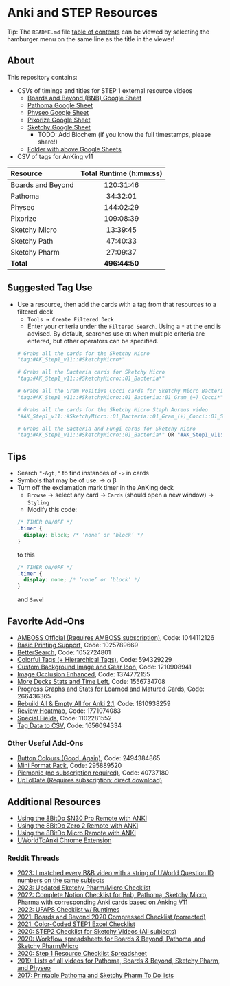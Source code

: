 # Anki and STEP Resources

Tip: The `README.md` file
[table of contents](https://docs.github.com/en/repositories/managing-your-repositorys-settings-and-features/customizing-your-repository/about-readmes#auto-generated-table-of-contents-for-readme-files)
can be viewed by selecting the hamburger menu on the same line as the title in
the viewer!

## About

This repository contains:

- CSVs of timings and titles for STEP 1 external resource videos
    - [Boards and Beyond (BNB) Google Sheet](https://docs.google.com/spreadsheets/d/1Wm41IYA7ty8o-c8en73YcsnBitMoIJBqOoivP46xPag/edit?usp=sharing)
    - [Pathoma Google Sheet](https://docs.google.com/spreadsheets/d/1NAeezYHHN5qXgC7AmfHF6CiWdOFn3YAh7ixa56eD64c/edit?usp=sharing)
    - [Physeo Google Sheet](https://docs.google.com/spreadsheets/d/1L3SIvoQ6W02KJylnQfod6kAduBXP7W1em84sDAmyLMA/edit?usp=sharing)
    - [Pixorize Google Sheet](https://docs.google.com/spreadsheets/d/1v8s2e8QmMmoTEHZEQ_TXM_1lj2-glj6Po8s870OZbZw/edit?usp=sharing)
    - [Sketchy Google Sheet](https://docs.google.com/spreadsheets/d/1tPFMKQ6lCDuS8vgn8HTWKh3omDXrUHzCvmoFzogr2CQ/edit?usp=sharing)
        - TODO: Add Biochem (if you know the full timestamps, please share!)
    - [Folder with above Google Sheets](https://drive.google.com/drive/folders/1rLeHmQgOzyJmIGUuPnUD3wDfIynowgbF?usp=drive_link)
- CSV of tags for AnKing v11

| Resource          | Total Runtime (h:mm:ss) |
| :---------------- | :---------------------: |
| Boards and Beyond | 120:31:46 |
| Pathoma           | 34:32:01 |
| Physeo            | 144:02:29 |
| Pixorize          | 109:08:39 |
| Sketchy Micro     | 13:39:45 |
| Sketchy Path      | 47:40:33 |
| Sketchy Pharm     | 27:09:37 |
| **Total**         | **496:44:50** |

## Suggested Tag Use

- Use a resource, then add the cards with a tag from that resources to a
filtered deck
    - `Tools → Create Filtered Deck`
    - Enter your criteria under the `Filtered Search`.
    Using a `*` at the end is advised. By default, searches use `OR` when
    multiple criteria are entered, but other operators can be specified.
    ```python
    # Grabs all the cards for the Sketchy Micro
    "tag:#AK_Step1_v11::#SketchyMicro*"

    # Grabs all the Bacteria cards for Sketchy Micro
    "tag:#AK_Step1_v11::#SketchyMicro::01_Bacteria*"

    # Grabs all the Gram Positive Cocci cards for Sketchy Micro Bacteria
    "tag:#AK_Step1_v11::#SketchyMicro::01_Bacteria::01_Gram_(+)_Cocci*"

    # Grabs all the cards for the Sketchy Micro Staph Aureus video
    "#AK_Step1_v11::#SketchyMicro::01_Bacteria::01_Gram_(+)_Cocci::01_Staph_aureus*"

    # Grabs all the Bacteria and Fungi cards for Sketchy Micro
    "tag:#AK_Step1_v11::#SketchyMicro::01_Bacteria*" OR "#AK_Step1_v11::#SketchyMicro::02_Fungi*"
    ```

## Tips

- Search `"-&gt;"` to find instances of `->` in cards
- Symbols that may be of use: → α β
- Turn off the exclamation mark timer in the AnKing deck
    - `Browse` → select any card → `Cards` (should open a new window) → `Styling`
    - Modify this code:
    ```css
    /* TIMER ON/OFF */
    .timer {
      display: block; /* ‘none’ or ‘block’ */
    }
    ```
    to this
    ```css
    /* TIMER ON/OFF */
    .timer {
      display: none; /* ‘none’ or ‘block’ */
    }
    ```
    and `Save`!

## Favorite Add-Ons

- [AMBOSS Official (Requires AMBOSS subscription)](https://ankiweb.net/shared/info/1044112126), Code: 1044112126
- [Basic Printing Support](https://ankiweb.net/shared/info/1025789669), Code: 1025789669
- [BetterSearch](https://ankiweb.net/shared/info/1052724801), Code: 1052724801
- [Colorful Tags (+ Hierarchical Tags)](https://ankiweb.net/shared/info/594329229), Code: 594329229
- [Custom Background Image and Gear Icon](https://ankiweb.net/shared/info/1210908941), Code: 1210908941
- [Image Occlusion Enhanced](https://ankiweb.net/shared/info/1374772155), Code: 1374772155
- [More Decks Stats and Time Left](https://ankiweb.net/shared/info/1556734708), Code: 1556734708
- [Progress Graphs and Stats for Learned and Matured Cards](https://ankiweb.net/shared/info/266436365), Code: 266436365
- [Rebuild All & Empty All for Anki 2.1](https://ankiweb.net/shared/info/1810938259), Code: 1810938259
- [Review Heatmap](https://ankiweb.net/shared/info/1771074083), Code: 1771074083
- [Special Fields](https://ankiweb.net/shared/info/1102281552), Code: 1102281552
- [Tag Data to CSV](https://ankiweb.net/shared/info/1656094334), Code: 1656094334

### Other Useful Add-Ons
- [Button Colours (Good, Again)](https://ankiweb.net/shared/info/2494384865), Code: 2494384865
- [Mini Format Pack](https://ankiweb.net/shared/info/295889520), Code: 295889520
- [Picmonic (no subscription required)](https://ankiweb.net/shared/info/40737180), Code: 40737180
- [UpToDate (Requires subscription; direct download)](https://www.wolterskluwer.com/en/solutions/uptodate/uptodate/anki-add-on#how-to)

## Additional Resources

- [Using the 8BitDo SN30 Pro Remote with ANKI](https://gist.github.com/emleddin/2854b6f33417d2823738caef0ef6c129)
- [Using the 8BitDo Zero 2 Remote with ANKI](https://gist.github.com/emleddin/d25eb8493e16a7e262d156e7c8f53e77)
- [Using the 8BitDo Micro Remote with ANKI](https://gist.github.com/emleddin/fa059bd25445f9bb30150857640c0bc9)
- [UWorldToAnki Chrome Extension](https://chrome.google.com/webstore/detail/uworld2anki/phmlchhmidolklmhbieicjmeamkjfdif)

### Reddit Threads

- [2023: I matched every B&B video with a string of UWorld Question ID numbers on the same subjects ](https://www.reddit.com/r/medicalschool/comments/16dpri3/i_matched_every_bb_video_with_a_string_of_uworld/)
- [2023: Updated Sketchy Pharm/Micro Checklist](https://www.reddit.com/r/comlex/comments/14i1udg/updated_sketchy_pharmmicro_checklist/)
- [2022: Complete Notion Checklist for Bnb, Pathoma, Sketchy Micro, Pharma with corresponding Anki cards based on Anking V11](https://www.reddit.com/r/medicalschoolanki/comments/vucu2q/complete_notion_checklist_for_bnb_pathoma_sketchy/)
- [2022: UFAPS Checklist w/ Runtimes](https://www.reddit.com/r/step1/comments/u2e19p/ufaps_checklist_w_runtimes/)
- [2021: Boards and Beyond 2020 Compressed Checklist (corrected)](https://www.reddit.com/r/step1/comments/ld84m3/boards_and_beyond_2020_compressed_checklist/)
- [2021: Color-Coded STEP1 Excel Checklist](https://www.reddit.com/r/step1/comments/re7sly/finally_an_excel_checklist_with_all_of_the_usmle/)
- [2020: STEP2 Checklist for Sketchy Videos (All subjects)](https://www.reddit.com/r/Step2/comments/kcs15j/made_a_checklist_for_sketchy_videos_all_subjects/)
- [2020: Workflow spreadsheets for Boards & Beyond, Pathoma, and Sketchy Pharm/Micro](https://www.reddit.com/r/medicalschoolanki/comments/g4y58p/workflow_spreadsheet_with_boards_and_beyond/)
- [2020: Step 1 Resource Checklist Spreadsheet](https://www.reddit.com/r/step1/comments/g99b0y/step_1_resource_checklist_spreadsheet_pixorize/)
- [2019: Lists of all videos for Pathoma, Boards & Beyond, Sketchy Pharm, and Physeo](https://www.reddit.com/r/step1/comments/b48r6m/lists_of_all_videos_with_runtimes_in_pathoma/)
- [2017: Printable Pathoma and Sketchy Pharm To Do lists](https://www.reddit.com/r/medicalschool/comments/76coin/pathoma_and_sketchy_pharm_to_do_lists_printables/)
